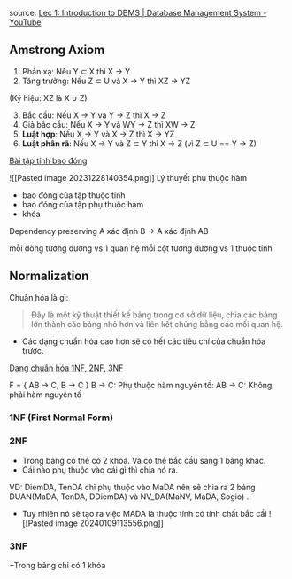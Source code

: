 source: [Lec 1: Introduction to DBMS | Database Management System - YouTube](https://www.youtube.com/watch?v=T7AxM7Vqvaw&list=PLdo5W4Nhv31b33kF46f9aFjoJPOkdlsRc)

## **Amstrong Axiom**

1. Phản xạ: Nếu Y ⊂ X thì  X → Y
2. Tăng trưởng: Nếu Z ⊂ U và X → Y thì XZ → YZ

(Ký hiệu: XZ là X ∪ Z)

3. Bắc cầu: Nếu X → Y và Y → Z thì X → Z
4. Giả bắc cầu: Nếu X → Y và WY → Z thì XW → Z
5. **Luật hợp**: Nếu X → Y và X → Z thì X → YZ
6. **Luật phân rã**: Nếu X → Y và Z ⊂ Y thì X → Z (vì Z ⊂  U == Y -> Z)

[Bài tập tính bao đóng](https://tailieu.vn/docview/tailieu/2018/20180206/saobien_09/csdl_chuong_5_phu_thuoc_ham_5456.pdf?rand=828051)

![[Pasted image 20231228140354.png]]
Lý thuyết phụ thuộc hàm
+ bao đóng của tập thuộc tính
+ bao đóng của tập phụ thuộc hàm
+ khóa

Dependency preserving
A xác định B -> A xác định AB

mỗi dòng tương đương vs 1 quan hệ 
mỗi cột tương đương vs 1 thuộc tính


## Normalization
Chuẩn hóa là gì: 
> Đây là một kỹ thuật thiết kế bảng trong cơ sở dữ liệu, chia các bảng lớn thành các bảng nhỏ hơn và liên kết chúng bằng các mối quan hệ. 
+ Các dạng chuẩn hóa cao hơn sẽ có hết các tiêu chí của chuẩn hóa trước.

[Dạng chuẩn hóa 1NF, 2NF, 3NF](https://youtu.be/TKYd6gKF2Cc?si=xS5_Ztw9-xkAEUbq)

F = { AB -> C, B -> C }
B -> C: Phụ thuộc hàm nguyên tố: 
AB -> C: Không phải hàm nguyên tố

### 1NF (First Normal Form)


### 2NF
+ Trong bảng có thể có 2 khóa. Và có thể bắc cầu sang 1 bảng khác.
+ Cái nào phụ thuộc vào cái gì thì chia nó ra.

VD: DiemDA, TenDA chỉ phụ thuộc vào MaDA nên sẽ chia ra 2 bảng DUAN(MaDA, TenDA, DDiemDA) và NV_DA(MaNV, MaDA, Sogio) .
+ Tuy nhiên nó sẽ tạo ra việc MADA là thuộc tính có tính chất bắc cầi 
![[Pasted image 20240109113556.png]]


### 3NF 
+Trong bảng chỉ có 1 khóa